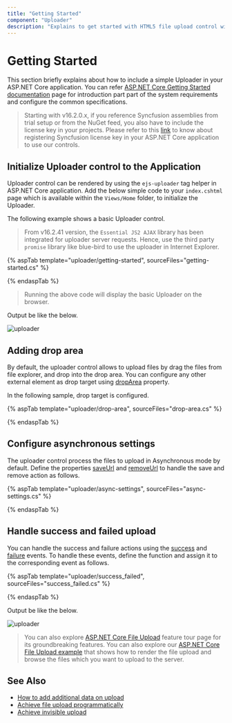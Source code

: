 ```yaml
---
title: "Getting Started"
component: "Uploader"
description: "Explains to get started with HTML5 file upload control with its key features such as asynchronous mode, handle success, fail action, etc."
---
```


# Getting Started

This section briefly explains about how to include a simple Uploader in your ASP.NET Core application. You can refer [ASP.NET Core Getting Started documentation](../getting-started) page for introduction part part of the system requirements and configure the common specifications.

> Starting with v16.2.0.x, if you reference Syncfusion assemblies from trial setup or from the NuGet feed,
you also have to include the license key in your projects.
Please refer to this [link](https://help.syncfusion.com/common/essential-studio/licensing/license-key) to know about registering Syncfusion license key in your ASP.NET Core application to use our controls.

## Initialize Uploader control to the Application

Uploader control can be rendered by using the `ejs-uploader` tag helper in ASP.NET Core application. Add the below simple code to your `index.cshtml` page which is available within the `Views/Home` folder, to initialize the Uploader.

The following example shows a basic Uploader control.

> From v16.2.41 version, the `Essential JS2 AJAX` library has been integrated for uploader server requests.
Hence, use the third party `promise` library like blue-bird to use the uploader in Internet Explorer.

{% aspTab template="uploader/getting-started", sourceFiles="getting-started.cs" %}

{% endaspTab %}

> Running the above code will display the basic Uploader on the browser.

Output be like the below.

![uploader](./images/uploader-getting.png)

## Adding drop area

By default, the uploader control allows to upload files by drag the files from file explorer, and drop into the drop area.  You can configure any other external element as drop target using [dropArea](https://help.syncfusion.com/cr/aspnetcore-js2/Syncfusion.EJ2.Inputs.Uploader.html#Syncfusion_EJ2_Inputs_Uploader_DropArea) property.

In the following sample, drop target is configured.

{% aspTab template="uploader/drop-area", sourceFiles="drop-area.cs" %}

{% endaspTab %}

## Configure asynchronous settings

The uploader control process the files to upload in Asynchronous mode by default. Define the properties [saveUrl](https://help.syncfusion.com/cr/aspnetcore-js2/Syncfusion.EJ2.Inputs.UploaderAsyncSettings.html#Syncfusion_EJ2_Inputs_UploaderAsyncSettings_SaveUrl) and [removeUrl](https://help.syncfusion.com/cr/aspnetcore-js2/Syncfusion.EJ2.Inputs.UploaderAsyncSettings.html#Syncfusion_EJ2_Inputs_UploaderAsyncSettings_RemoveUrl) to handle the save and remove action as follows.

{% aspTab template="uploader/async-settings", sourceFiles="async-settings.cs" %}

{% endaspTab %}

## Handle success and failed upload

You can handle the success and failure actions using the [success](https://help.syncfusion.com/cr/aspnetcore-js2/Syncfusion.EJ2.Inputs.Uploader.html#Syncfusion_EJ2_Inputs_Uploader_Success) and [failure](https://help.syncfusion.com/cr/aspnetcore-js2/Syncfusion.EJ2.Inputs.Uploader.html#Syncfusion_EJ2_Inputs_Uploader_Failure) events. To handle these events, define the function and assign it to the corresponding event as follows.

{% aspTab template="uploader/success_failed", sourceFiles="success_failed.cs" %}

{% endaspTab %}

Output be like the below.

![uploader](./images/uploader-auto-01.png)

> You can also explore [ASP.NET Core File Upload](https://www.syncfusion.com/aspnet-core-ui-controls/file-upload) feature tour page for its groundbreaking features. You can also explore our [ASP.NET Core File Upload example](https://ej2.syncfusion.com/aspnetcore/Uploader/DefaultFunctionalities#/material) that shows how to render the file upload and browse the files which you want to upload to the server.

## See Also

* [How to add additional data on upload](./how-to/add-additional-data-on-upload)
* [Achieve file upload programmatically](./how-to/achieve-file-upload-programmatically)
* [Achieve invisible upload](./how-to/achieve-invisible-upload)

